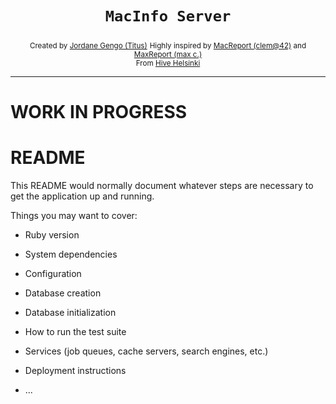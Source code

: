 <h1 align="center"><code>MacInfo Server</code></h1>

<div align="center">
  <sub>Created by <a href="https://github.com/jgengo">Jordane Gengo (Titus)</a></sub>
  <sub>Highly inspired by <a href="#">MacReport (clem@42)</a> and <a href="#">MaxReport (max c.)</a></sub>
</div>
<div align="center">
  <sub>From <a href="https://hive.fi">Hive Helsinki</a></sub>
</div>

---

# WORK IN PROGRESS


# README

This README would normally document whatever steps are necessary to get the
application up and running.

Things you may want to cover:

* Ruby version

* System dependencies

* Configuration

* Database creation

* Database initialization

* How to run the test suite

* Services (job queues, cache servers, search engines, etc.)

* Deployment instructions

* ...
